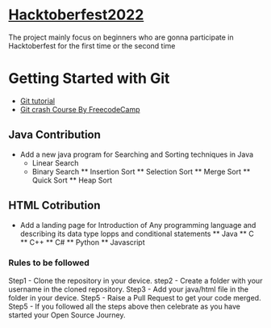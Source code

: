 # [Hacktoberfest2022](https://hacktoberfest.com/)

The project mainly focus on beginners who are gonna participate in Hacktoberfest for the first time or the second time

# Getting Started with Git 

* [Git tutorial ](https://www.youtube.com/watch?v=8JJ101D3knE)
* [Git crash Course By FreecodeCamp](https://www.youtube.com/watch?v=RGOj5yH7evk&t=78s)

## Java Contribution

* Add a new java program for Searching and Sorting techniques in Java
    * Linear Search
    * Binary Search
    ** Insertion Sort
    ** Selection Sort
    ** Merge Sort
    ** Quick Sort
    ** Heap Sort
    
## HTML Cotribution

* Add a landing page for Introduction of Any programming language and describing its data type lopps and conditional statements
   ** Java
   ** C
   ** C++
   ** C#
   ** Python
   ** Javascript
   
   
  
 ### Rules to be followed
  Step1 - Clone the repository in your device.
  step2 - Create a folder with your username in the cloned repository.
  Step3 - Add your java/html file in the folder in your device.
  Step5 - Raise a Pull Request to get your code merged.
  Step5 - If you followed all the steps above then celebrate as you have started your Open Source Journey.

